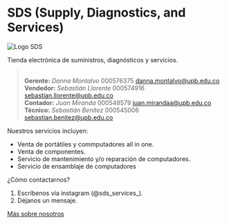 # SDS (Supply, Diagnostics, and Services)

![Logo SDS](https://github.com/user-attachments/assets/b4a4bc48-ee63-4a54-a55c-5943f0037fdd)

Tienda electrónica de suministros, diagnósticos y servicios.
> <br> **Gerente:** _Danna Montalvo_ 000576375 danna.montalvo@upb.edu.co
> <br> **Vendedor:** _Sebastián Llorente_ 000574916 sebastian.llorente@upb.edu.co
> <br> **Contador:** _Juan Miranda_ 000548579 juan.mirandaa@upb.edu.co
> <br> **Técnico:** _Sebastián Benítez_ 000545006 sebastian.benitez@upb.edu.co
 
Nuestros servicios incluyen:
- Venta de portátiles y commputadores all in one.
- Venta de componentes.
- Servicio de mantenimiento y/o reparación de computadores.
- Servicio de ensamblaje de computadores

¿Cómo contactarnos?
1. Escríbenos vía instagram (@sds_services_).
2. Déjanos un mensaje.

[Más sobre nosotros](https://www.canva.com/design/DAGdb8EfeVo/RTSD--cymPbktyv7YdaFng/edit?utm_content=DAGdb8EfeVo&utm_campaign=designshare&utm_medium=link2&utm_source=sharebutton)
